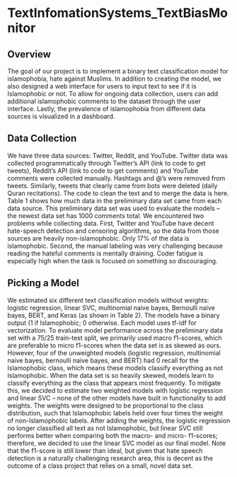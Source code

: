 # TextInfomationSystems_TextBiasMonitor

## Overview
The goal of our project is to implement a binary text classification model for
islamophobia, hate against Muslims. In addition to creating the model, we also designed a web
interface for users to input text to see if it is Islamophobic or not. To allow for ongoing data
collection, users can add additional islamophobic comments to the dataset through the user
interface. Lastly, the prevalence of islamophobia from different data sources is visualized in a
dashboard.
## Data Collection
We have three data sources: Twitter, Reddit, and YouTube. Twitter data was collected
programmatically through Twitter’s API (link to code to get tweets), Reddit’s API (link to code
to get comments) and YouTube comments were collected manually. Hashtags and @’s were
removed from tweets. Similarly, tweets that clearly came from bots were deleted (daily Quran
recitations). The code to clean the text and to merge the data is here. Table 1 shows how much
data in the preliminary data set came from each data source. This preliminary data set was used
to evaluate the models – the newest data set has 1000 comments total.
We encountered two problems while collecting data. First, Twitter and YouTube have
decent hate-speech detection and censoring algorithms, so the data from those sources are
heavily non-islamophobic. Only 17% of the data is islamophobic. Second, the manual labeling
was very challenging because reading the hateful comments is mentally draining. Coder fatigue
is especially high when the task is focused on something so discouraging.
## Picking a Model
We estimated six different text classification models without weights: logistic regression,
linear SVC, multinomial naive bayes, Bernoulli naive bayes, BERT, and Keras (as shown in
Table 2). The models have a binary output (1 if Islamophobic; 0 otherwise. Each model uses
tf-idf for vectorization. To evaluate model performance across the preliminary data set with a
75/25 train-test split, we primarily used macro f1-scores, which are preferable to micro f1-scores
when the data set is as skewed as ours. However, four of the unweighted models (logistic
regression, multinomial naive bayes, bernoulli naive bayes, and BERT) had 0 recall for the
Islamophobic class, which means these models classify everything as not Islamophobic. When
the data set is so heavily skewed, models learn to classify everything as the class that appears
most frequently. To mitigate this, we decided to estimate two weighted models with logistic
regression and linear SVC – none of the other models have built in functionality to add weights.
The weights were designed to be proportional to the class distribution, such that Islamophobic
labels held over four times the weight of non-Islamophobic labels. After adding the weights, the
logistic regression no longer classified all text as not Islamophobic, but linear SVC still performs
better when comparing both the macro- and micro- f1-scores; therefore, we decided to use the
linear SVC model as our final model. Note that the f1-score is still lower than ideal, but given
that hate speech detection is a naturally challenging research area, this is decent as the outcome
of a class project that relies on a small, novel data set.
